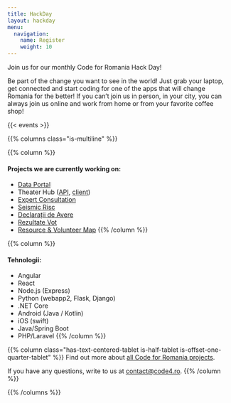 ```yaml
---
title: HackDay
layout: hackday
menu:
  navigation:
    name: Register
    weight: 10
---
```


Join us for our monthly Code for Romania Hack Day!

Be part of the change you want to see in the world! Just grab your laptop, get connected and start coding for one of the apps that will change Romania for the better! If you can’t join us in person, in your city, you can always join us online and work from home or from your favorite coffee shop!

{{< events >}}

{{% columns class="is-multiline" %}}

{{% column %}}
#### Projects we are currently working on:

* [Data Portal](https://github.com/orgs/code4romania/projects/12)
* Theater Hub ([API](https://github.com/code4romania/theater-hub-api), [client](https://github.com/code4romania/theater-hub-client))
* [Expert Consultation](https://github.com/orgs/code4romania/projects/15)
* [Seismic Risc](https://github.com/orgs/code4romania/projects/16)
* [Declarații de Avere](https://github.com/orgs/code4romania/projects/10)
* [Rezultate Vot](https://github.com/orgs/code4romania/projects/18)
* [Resource & Volunteer Map](https://github.com/orgs/code4romania/projects/14)
{{% /column %}}

{{% column %}}
#### Tehnologii:

* Angular
* React
* Node.js (Express)
* Python (webapp2, Flask, Django)
* .NET Core
* Android (Java / Kotlin)
* iOS (swift)
* Java/Spring Boot
* PHP/Laravel
{{% /column %}}

{{% column class="has-text-centered-tablet is-half-tablet is-offset-one-quarter-tablet" %}}
Find out more about [all Code for Romania projects](https://bit.ly/2SREoGf).

If you have any questions, write to us at [contact@code4.ro](mailto:contact@code4.ro).
{{% /column %}}

{{% /columns %}}
